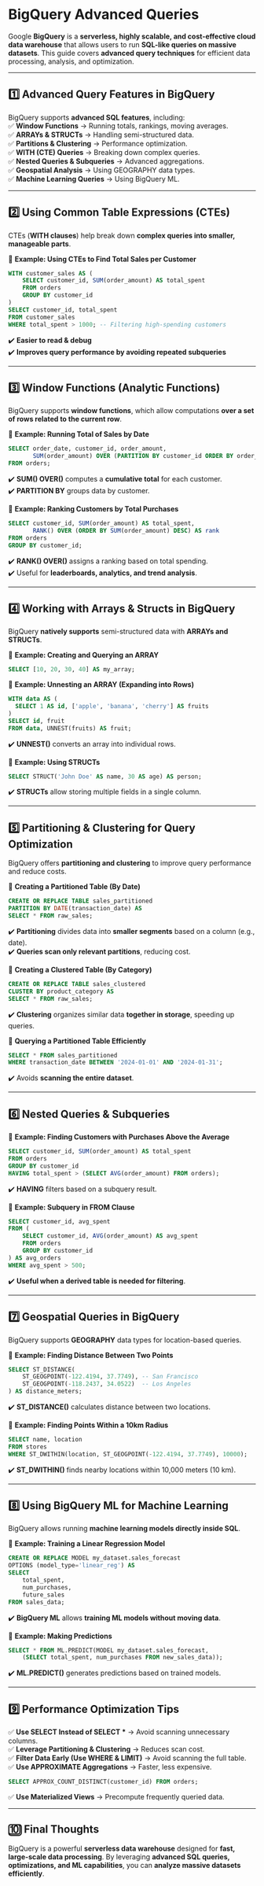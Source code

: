 # **BigQuery Advanced Queries**  

Google **BigQuery** is a **serverless, highly scalable, and cost-effective cloud data warehouse** that allows users to run **SQL-like queries on massive datasets**. This guide covers **advanced query techniques** for efficient data processing, analysis, and optimization.

---

## **1️⃣ Advanced Query Features in BigQuery**
BigQuery supports **advanced SQL features**, including:  
✅ **Window Functions** → Running totals, rankings, moving averages.  
✅ **ARRAYs & STRUCTs** → Handling semi-structured data.  
✅ **Partitions & Clustering** → Performance optimization.  
✅ **WITH (CTE) Queries** → Breaking down complex queries.  
✅ **Nested Queries & Subqueries** → Advanced aggregations.  
✅ **Geospatial Analysis** → Using GEOGRAPHY data types.  
✅ **Machine Learning Queries** → Using BigQuery ML.  

---

## **2️⃣ Using Common Table Expressions (CTEs)**
CTEs (**WITH clauses**) help break down **complex queries into smaller, manageable parts**.

📌 **Example: Using CTEs to Find Total Sales per Customer**  
```sql
WITH customer_sales AS (
    SELECT customer_id, SUM(order_amount) AS total_spent
    FROM orders
    GROUP BY customer_id
)
SELECT customer_id, total_spent
FROM customer_sales
WHERE total_spent > 1000; -- Filtering high-spending customers
```
✔️ **Easier to read & debug**  
✔️ **Improves query performance by avoiding repeated subqueries**  

---

## **3️⃣ Window Functions (Analytic Functions)**
BigQuery supports **window functions**, which allow computations **over a set of rows related to the current row**.

📌 **Example: Running Total of Sales by Date**
```sql
SELECT order_date, customer_id, order_amount,
       SUM(order_amount) OVER (PARTITION BY customer_id ORDER BY order_date) AS running_total
FROM orders;
```
✔️ **SUM() OVER()** computes a **cumulative total** for each customer.  
✔️ **PARTITION BY** groups data by customer.  

📌 **Example: Ranking Customers by Total Purchases**
```sql
SELECT customer_id, SUM(order_amount) AS total_spent,
       RANK() OVER (ORDER BY SUM(order_amount) DESC) AS rank
FROM orders
GROUP BY customer_id;
```
✔️ **RANK() OVER()** assigns a ranking based on total spending.  
✔️ Useful for **leaderboards, analytics, and trend analysis**.  

---

## **4️⃣ Working with Arrays & Structs in BigQuery**
BigQuery **natively supports** semi-structured data with **ARRAYs and STRUCTs**.

📌 **Example: Creating and Querying an ARRAY**
```sql
SELECT [10, 20, 30, 40] AS my_array;
```
📌 **Example: Unnesting an ARRAY (Expanding into Rows)**
```sql
WITH data AS (
  SELECT 1 AS id, ['apple', 'banana', 'cherry'] AS fruits
)
SELECT id, fruit
FROM data, UNNEST(fruits) AS fruit;
```
✔️ **UNNEST()** converts an array into individual rows.  

📌 **Example: Using STRUCTs**
```sql
SELECT STRUCT('John Doe' AS name, 30 AS age) AS person;
```
✔️ **STRUCTs** allow storing multiple fields in a single column.  

---

## **5️⃣ Partitioning & Clustering for Query Optimization**
BigQuery offers **partitioning and clustering** to improve query performance and reduce costs.

📌 **Creating a Partitioned Table (By Date)**
```sql
CREATE OR REPLACE TABLE sales_partitioned
PARTITION BY DATE(transaction_date) AS
SELECT * FROM raw_sales;
```
✔️ **Partitioning** divides data into **smaller segments** based on a column (e.g., date).  
✔️ **Queries scan only relevant partitions**, reducing cost.  

📌 **Creating a Clustered Table (By Category)**
```sql
CREATE OR REPLACE TABLE sales_clustered
CLUSTER BY product_category AS
SELECT * FROM raw_sales;
```
✔️ **Clustering** organizes similar data **together in storage**, speeding up queries.  

📌 **Querying a Partitioned Table Efficiently**
```sql
SELECT * FROM sales_partitioned
WHERE transaction_date BETWEEN '2024-01-01' AND '2024-01-31';
```
✔️ Avoids **scanning the entire dataset**.  

---

## **6️⃣ Nested Queries & Subqueries**
📌 **Example: Finding Customers with Purchases Above the Average**
```sql
SELECT customer_id, SUM(order_amount) AS total_spent
FROM orders
GROUP BY customer_id
HAVING total_spent > (SELECT AVG(order_amount) FROM orders);
```
✔️ **HAVING** filters based on a subquery result.  

📌 **Example: Subquery in FROM Clause**
```sql
SELECT customer_id, avg_spent
FROM (
    SELECT customer_id, AVG(order_amount) AS avg_spent
    FROM orders
    GROUP BY customer_id
) AS avg_orders
WHERE avg_spent > 500;
```
✔️ **Useful when a derived table is needed for filtering**.  

---

## **7️⃣ Geospatial Queries in BigQuery**
BigQuery supports **GEOGRAPHY** data types for location-based queries.

📌 **Example: Finding Distance Between Two Points**
```sql
SELECT ST_DISTANCE(
    ST_GEOGPOINT(-122.4194, 37.7749), -- San Francisco
    ST_GEOGPOINT(-118.2437, 34.0522)  -- Los Angeles
) AS distance_meters;
```
✔️ **ST_DISTANCE()** calculates distance between two locations.  

📌 **Example: Finding Points Within a 10km Radius**
```sql
SELECT name, location
FROM stores
WHERE ST_DWITHIN(location, ST_GEOGPOINT(-122.4194, 37.7749), 10000);
```
✔️ **ST_DWITHIN()** finds nearby locations within 10,000 meters (10 km).  

---

## **8️⃣ Using BigQuery ML for Machine Learning**
BigQuery allows running **machine learning models directly inside SQL**.

📌 **Example: Training a Linear Regression Model**
```sql
CREATE OR REPLACE MODEL my_dataset.sales_forecast
OPTIONS (model_type='linear_reg') AS
SELECT 
    total_spent, 
    num_purchases, 
    future_sales
FROM sales_data;
```
✔️ **BigQuery ML** allows **training ML models without moving data**.  

📌 **Example: Making Predictions**
```sql
SELECT * FROM ML.PREDICT(MODEL my_dataset.sales_forecast,  
    (SELECT total_spent, num_purchases FROM new_sales_data));
```
✔️ **ML.PREDICT()** generates predictions based on trained models.  

---

## **9️⃣ Performance Optimization Tips**
✅ **Use SELECT Instead of SELECT \*** → Avoid scanning unnecessary columns.  
✅ **Leverage Partitioning & Clustering** → Reduces scan cost.  
✅ **Filter Data Early (Use WHERE & LIMIT)** → Avoid scanning the full table.  
✅ **Use APPROXIMATE Aggregations** → Faster, less expensive.  
```sql
SELECT APPROX_COUNT_DISTINCT(customer_id) FROM orders;
```
✅ **Use Materialized Views** → Precompute frequently queried data.  

---

## **🔟 Final Thoughts**
BigQuery is a powerful **serverless data warehouse** designed for **fast, large-scale data processing**. By leveraging **advanced SQL queries, optimizations, and ML capabilities**, you can **analyze massive datasets efficiently**.
